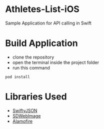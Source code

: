 # Athletes-List-iOS
Sample Application for API calling in Swift 

# Build Application
- clone the repository 
- open the terminal inside the project folder
- run this command
```terminal
pod install
```

# Libraries Used
- [SwiftyJSON](https://github.com/SwiftyJSON/SwiftyJSON)
- [SDWebImage](https://github.com/rs/SDWebImage)
- [Alamofire](https://github.com/Alamofire/Alamofire)

